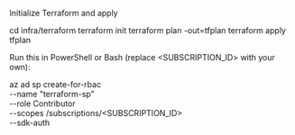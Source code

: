Initialize Terraform and apply

cd infra/terraform
terraform init
terraform plan -out=tfplan
terraform apply tfplan


Run this in PowerShell or Bash (replace <SUBSCRIPTION_ID> with your own):

az ad sp create-for-rbac \
  --name "terraform-sp" \
  --role Contributor \
  --scopes /subscriptions/<SUBSCRIPTION_ID> \
  --sdk-auth
